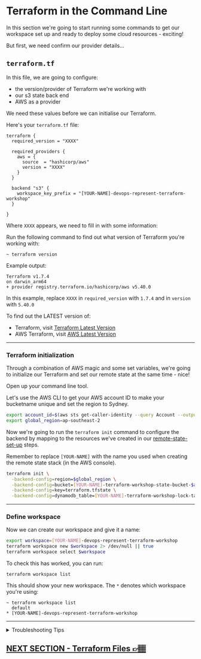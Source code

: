 # Terraform in the Command Line

In this section we're going to start running some commands to get our workspace set up and ready to deploy some cloud resources - exciting!

But first, we need confirm our provider details...

## `terraform.tf`

In this file, we are going to configure:

- the version/provider of Terraform we're working with
- our s3 state back end
- AWS as a provider

We need these values before we can initialise our Terraform.

Here's your `terraform.tf` file:

```
terraform {
  required_version = "XXXX"

  required_providers {
    aws = {
      source  = "hashicorp/aws"
      version = "XXXX"
    }
  }

  backend "s3" {
    workspace_key_prefix = "[YOUR-NAME]-devops-represent-terraform-workshop"
  }

}

```

Where `XXXX` appears, we need to fill in with some information:

Run the following command to find out what version of Terraform you're working with:

```
~ terraform version
```

Example output:

```
Terraform v1.7.4
on darwin_arm64
+ provider registry.terraform.io/hashicorp/aws v5.40.0
```

In this example, replace `XXXX` in `required_version` with `1.7.4` and in `version` with `5.40.0`

To find out the LATEST version of:

- Terraform, visit [Terraform Latest Version](https://developer.hashicorp.com/terraform/install)
- AWS Terraform, visit [AWS Latest Version](https://registry.terraform.io/providers/hashicorp/aws/latest)

---

### Terraform initialization

Through a combination of AWS magic and some set variables, we're going to initialize our Terraform and set our remote state at the same time - nice!

Open up your command line tool.

Let's use the AWS CLI to get your AWS account ID to make your bucketname unique and set the region to Sydney.

```bash
export account_id=$(aws sts get-caller-identity --query Account --output text)
export global_region=ap-southeast-2
```

Now we're going to run the `terraform init` command to configure the backend by mapping to the resources we've created in our [remote-state-set-up](04-remote-state-set-up.md) steps.

Remember to replace `[YOUR-NAME]` with the name you used when creating the remote state stack (in the AWS console).

```bash
terraform init \
  -backend-config=region=$global_region \
  -backend-config=bucket=[YOUR-NAME]-terraform-workshop-state-bucket-$account_id \
  -backend-config=key=terraform.tfstate \
  -backend-config=dynamodb_table=[YOUR-NAME]-terraform-workshop-lock-table
```

---

### Define workspace

Now we can create our workspace and give it a name:

```bash
export workspace=[YOUR-NAME]-devops-represent-terraform-workshop
terraform workspace new $workspace 2> /dev/null || true
terraform workspace select $workspace
```

To check this has worked, you can run:

```
terraform workspace list
```

This should show your new workspace. The `*` denotes which workspace you're using:

```
~ terraform workspace list
  default
* [YOUR-NAME]-devops-represent-terraform-workshop
```

---

<details><summary>Troubleshooting Tips</summary><p>

You'll face some issues if your initialization details don't match your backend you've created:

This needs to match the **s3 Bucket** you created in your [Remote State Stack](../remote_state/stack.yaml)

`-backend-config=bucket=[YOUR-NAME]-terraform-workshop-lock-table-$account_id \`

This needs to match the **DynamoDB table** name you created in your [Remote State Stack](../remote_state/stack.yaml)

`-backend-config=dynamodb_table=[YOUR-NAME]-terraform-workshop-lock-table`

If you've had some issues already and the `terraform-init` command is telling you the bucket doesn't exist, try the following command to remove th state lock file:

```
rm -rf .terraform .terraform.lock.hcl
```

</p></details>

## [NEXT SECTION - Terraform Files 👉🏽](05-terraform-files.md)
